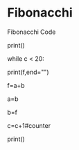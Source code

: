 # Fibonacchi

Fibonacchi Code

print()

while c < 20:

   print(f,end="")
   
   f=a+b
   
   a=b
   
   b=f
   
   c=c+1#counter
   
print()
